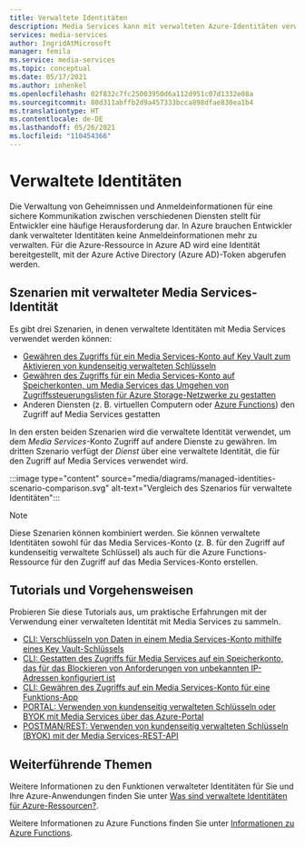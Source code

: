 ```yaml
---
title: Verwaltete Identitäten
description: Media Services kann mit verwalteten Azure-Identitäten verwendet werden.
services: media-services
author: IngridAtMicrosoft
manager: femila
ms.service: media-services
ms.topic: conceptual
ms.date: 05/17/2021
ms.author: inhenkel
ms.openlocfilehash: 02f832c7fc25003950d6a112d951c07d1332e08a
ms.sourcegitcommit: 80d311abffb2d9a457333bcca898dfae830ea1b4
ms.translationtype: HT
ms.contentlocale: de-DE
ms.lasthandoff: 05/26/2021
ms.locfileid: "110454366"
---
```

# <a name="managed-identities"></a>Verwaltete Identitäten

Die Verwaltung von Geheimnissen und Anmeldeinformationen für eine sichere Kommunikation zwischen verschiedenen Diensten stellt für Entwickler eine häufige Herausforderung dar. In Azure brauchen Entwickler dank verwalteter Identitäten keine Anmeldeinformationen mehr zu verwalten. Für die Azure-Ressource in Azure AD wird eine Identität bereitgestellt, mit der Azure Active Directory (Azure AD)-Token abgerufen werden.

## <a name="media-services-managed-identity-scenarios"></a>Szenarien mit verwalteter Media Services-Identität

Es gibt drei Szenarien, in denen verwaltete Identitäten mit Media Services verwendet werden können:

- [Gewähren des Zugriffs für ein Media Services-Konto auf Key Vault zum Aktivieren von kundenseitig verwalteten Schlüsseln](security-encrypt-data-managed-identity-cli-tutorial.md)
- [Gewähren des Zugriffs für ein Media Services-Konto auf Speicherkonten, um Media Services das Umgehen von Zugriffssteuerungslisten für Azure Storage-Netzwerke zu gestatten](security-access-storage-managed-identity-cli-tutorial.md)
- Anderen Diensten (z. B. virtuellen Computern oder [Azure Functions](security-function-app-managed-identity-cli-tutorial.md)) den Zugriff auf Media Services gestatten

In den ersten beiden Szenarien wird die verwaltete Identität verwendet, um dem *Media Services*-Konto Zugriff auf andere Dienste zu gewähren.  Im dritten Szenario verfügt der *Dienst* über eine verwaltete Identität, die für den Zugriff auf Media Services verwendet wird.

:::image type="content" source="media/diagrams/managed-identities-scenario-comparison.svg" alt-text="Vergleich des Szenarios für verwaltete Identitäten":::

> [!NOTE]
> Diese Szenarien können kombiniert werden. Sie können verwaltete Identitäten sowohl für das Media Services-Konto (z. B. für den Zugriff auf kundenseitig verwaltete Schlüssel) als auch für die Azure Functions-Ressource für den Zugriff auf das Media Services-Konto erstellen.

## <a name="tutorials-and-how-tos"></a>Tutorials und Vorgehensweisen

Probieren Sie diese Tutorials aus, um praktische Erfahrungen mit der Verwendung einer verwalteten Identität mit Media Services zu sammeln.

- [CLI: Verschlüsseln von Daten in einem Media Services-Konto mithilfe eines Key Vault-Schlüssels](security-encrypt-data-managed-identity-cli-tutorial.md)
- [CLI: Gestatten des Zugriffs für Media Services auf ein Speicherkonto, das für das Blockieren von Anforderungen von unbekannten IP-Adressen konfiguriert ist](security-access-storage-managed-identity-cli-tutorial.md)
- [CLI: Gewähren des Zugriffs auf ein Media Services-Konto für eine Funktions-App](security-function-app-managed-identity-cli-tutorial.md)
- [PORTAL: Verwenden von kundenseitig verwalteten Schlüsseln oder BYOK mit Media Services über das Azure-Portal](security-customer-managed-keys-portal-tutorial.md)
- [POSTMAN/REST: Verwenden von kundenseitig verwalteten Schlüsseln (BYOK) mit der Media Services-REST-API](security-customer-managed-keys-rest-postman-tutorial.md)

## <a name="further-reading"></a>Weiterführende Themen

Weitere Informationen zu den Funktionen verwalteter Identitäten für Sie und Ihre Azure-Anwendungen finden Sie unter [Was sind verwaltete Identitäten für Azure-Ressourcen?](../../active-directory/managed-identities-azure-resources/overview.md).

Weitere Informationen zu Azure Functions finden Sie unter [Informationen zu Azure Functions](../../azure-functions/functions-overview.md).
